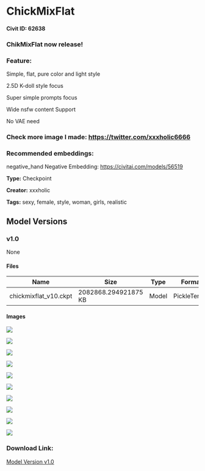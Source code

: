 # ChickMixFlat

#### Civit ID: 62638

<h3>ChikMixFlat now release!</h3><h3>Feature:</h3><p>Simple, flat, pure color and light style</p><p>2.5D K-doll style focus</p><p>Super simple prompts focus</p><p>Wide nsfw content Support</p><p>No VAE need</p><h3>Check more image I made: <a target="_blank" rel="ugc" href="https://twitter.com/xxxholic6666">https://twitter.com/xxxholic6666</a></h3><h3>Recommended embeddings:</h3><p>negative_hand Negative Embedding: <a target="_blank" rel="ugc" href="https://civitai.com/models/56519">https://civitai.com/models/56519</a></p>

**Type:** Checkpoint

**Creator:** xxxholic

**Tags:** sexy, female, style, woman, girls, realistic

## Model Versions

### v1.0

None

#### Files

| Name | Size | Type | Format | Download Url | AutoV1 | AutoV2 | SHA256 | CRC32 | BLAKE3 |
| --- | --- | --- | --- | --- | --- | --- | --- | --- | --- |
| chickmixflat_v10.ckpt | 2082868.294921875 KB | Model | PickleTensor | https://civitai.com/api/download/models/67206 | 8BF817EE | C7BF573453 | C7BF573453BA790B59C243D7BA07E846CC39AD9E6ADE378BBC58B9B73EAE827F | 8CAE7643 | D0234D38F6DAB939AAE023D57F34B5F4816D6F4570BB0DD3B31AE9AE56BF1350 |

#### Images

<p><img src="https://image.civitai.com/xG1nkqKTMzGDvpLrqFT7WA/9a97313a-9507-4e82-b39c-ecfe33ddab4e/width=450/747084.jpeg" /></p>

<p><img src="https://image.civitai.com/xG1nkqKTMzGDvpLrqFT7WA/36639fe0-c8f2-415b-990c-56a80acbf34e/width=450/747083.jpeg" /></p>

<p><img src="https://image.civitai.com/xG1nkqKTMzGDvpLrqFT7WA/2d44e774-ae70-4370-b8df-c0c77567cda0/width=450/747089.jpeg" /></p>

<p><img src="https://image.civitai.com/xG1nkqKTMzGDvpLrqFT7WA/203b3314-1f9a-4b17-aee9-029f7b342d4c/width=450/747090.jpeg" /></p>

<p><img src="https://image.civitai.com/xG1nkqKTMzGDvpLrqFT7WA/13297319-f0d7-4904-aeaf-2d904c27ae47/width=450/747042.jpeg" /></p>

<p><img src="https://image.civitai.com/xG1nkqKTMzGDvpLrqFT7WA/8372ebba-99df-4102-8ad0-b38cf2ac9daa/width=450/747043.jpeg" /></p>

<p><img src="https://image.civitai.com/xG1nkqKTMzGDvpLrqFT7WA/e9dd29ac-6287-4201-a047-aeeddde6129c/width=450/747082.jpeg" /></p>

<p><img src="https://image.civitai.com/xG1nkqKTMzGDvpLrqFT7WA/1bfc9bc7-d0e1-4de0-b532-f132ae2fe1a7/width=450/747080.jpeg" /></p>

<p><img src="https://image.civitai.com/xG1nkqKTMzGDvpLrqFT7WA/b1fad144-c883-4a37-b39e-42267233cc8d/width=450/747047.jpeg" /></p>

<p><img src="https://image.civitai.com/xG1nkqKTMzGDvpLrqFT7WA/0f05869d-6656-4de2-9bb7-c10b77b7800d/width=450/747046.jpeg" /></p>

### Download Link:

[Model Version v1.0](https://civitai.com/api/download/models/67206)

